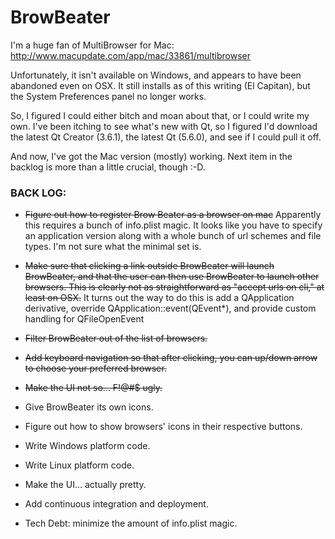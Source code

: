 # BrowBeater

I'm a huge fan of MultiBrowser for Mac:
http://www.macupdate.com/app/mac/33861/multibrowser

Unfortunately, it isn't available on Windows, and appears to have been
abandoned even on OSX. It still installs as of this writing (El
Capitan), but the System Preferences panel no longer works.

So, I figured I could either bitch and moan about that, or I could
write my own. I've been itching to see what's new with Qt, so I
figured I'd download the latest Qt Creator (3.6.1), the latest Qt
(5.6.0), and see if I could pull it off.

And now, I've got the Mac version (mostly) working. Next item in the
backlog is more than a little crucial, though :-D.

### BACK LOG:

* ~~Figure out how to register Brow Beater as a browser on mac~~
  Apparently this requires a bunch of info.plist magic. It looks like
  you have to specify an application version along with a whole bunch
  of url schemes and file types. I'm not sure what the minimal set is.

* ~~Make sure that clicking a link outside BrowBeater will launch
  BrowBeater, and that the user can then use BrowBeater to launch
  other browsers. This is clearly not as straightforward as "accept
  urls on cli," at least on OSX.~~ It turns out the way to do this
  is add a QApplication derivative, override QApplication::event(QEvent*), 
  and provide custom handling for QFileOpenEvent

* ~~Filter BrowBeater out of the list of browsers.~~

* ~~Add keyboard navigation so that after clicking, you can up/down
  arrow to choose your preferred browser.~~

* ~~Make the UI not so... F!@#$ ugly.~~

* Give BrowBeater its own icons.

* Figure out how to show browsers' icons in their respective buttons.

* Write Windows platform code.

* Write Linux platform code.

* Make the UI... actually pretty.

* Add continuous integration and deployment.

* Tech Debt: minimize the amount of info.plist magic.
